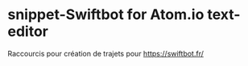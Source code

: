 # snippet-Swiftbot for Atom.io text-editor
Raccourcis pour création de trajets pour https://swiftbot.fr/

